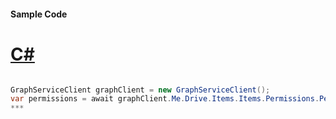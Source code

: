 #### Sample Code
# [C#](#tab/c-sharp)

```C#

GraphServiceClient graphClient = new GraphServiceClient();
var permissions = await graphClient.Me.Drive.Items.Items.Permissions.Permissions.Request().GetAsync();
*** 

```